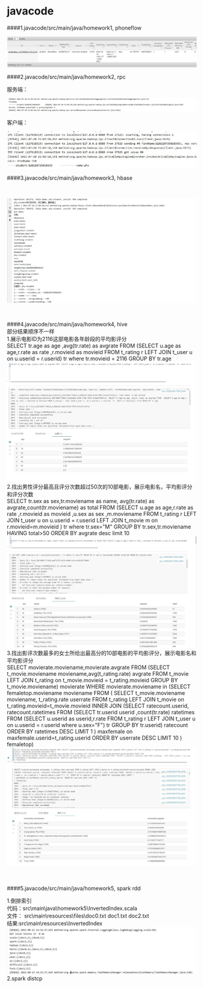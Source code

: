 # javacode
####1.javacode/src/main/java/homework1, phoneflow
<br>

![avatar](src/main/java/homework1/resource_manager_job.png)

####2.javacode/src/main/java/homework2, rpc
<br>

服务端：<br>

![avatar](src/main/java/homework2/server.jpg)

客户端：<br>

![avatar](src/main/java/homework2/client.jpg)
<br>

####3.javacode/src/main/java/homework3, hbase

<br>

![avatar](src/main/java/homework3/hbase.jpg)

<br>

####4.javacode/src/main/java/homework4, hive
<br>
部分结果顺序不一样<br>
1.展示电影ID为2116这部电影各年龄段的平均影评分<br>
SELECT tr.age as age ,avg(tr.rate) as avgrate FROM  (SELECT u.age as age,r.rate as rate ,r.movieid as movieid FROM t_rating r  LEFT JOIN t_user u  on u.userid = r.userid)  tr  where tr.movieid = 2116 GROUP BY tr.age
<br>
![avatar](src/main/java/homework4/hql1.jpg)
<br>
2.找出男性评分最高且评分次数超过50次的10部电影，展示电影名，平均影评分和评分次数
<br>
SELECT tr.sex as sex,tr.moviename as name, avg(tr.rate) as avgrate,count(tr.moviename) as total FROM (SELECT u.age as age,r.rate as rate ,r.movieid as movieid ,u.sex as sex ,m.moviename FROM t_rating r  LEFT JOIN t_user u  on u.userid = r.userid LEFT JOIN t_movie m on r.movieid=m.movieid )  tr where tr.sex="M" GROUP BY tr.sex,tr.moviename HAVING total>50 ORDER BY avgrate desc limit 10
<br>
![avatar](src/main/java/homework4/hql2.jpg)
3.找出影评次数最多的女士所给出最高分的10部电影的平均影评分，展示电影名和平均影评分
<br>
SELECT movierate.moviename,movierate.avgrate FROM (SELECT t_movie.moviename moviename,avg(t_rating.rate) avgrate FROM t_movie LEFT JOIN t_rating on t_movie.movieid = t_rating.movieid GROUP BY t_movie.moviename) movierate WHERE movierate.moviename in
(SELECT femaletop.moviename moviename FROM (
SELECT t_movie.moviename moviename, t_rating.rate userrate FROM t_rating LEFT JOIN t_movie on t_rating.movieid=t_movie.movieid INNER JOIN
(SELECT ratecount.userid, ratecount.ratetimes FROM (SELECT tr.userid userid ,count(tr.rate) ratetimes FROM  (SELECT u.userid as userid,r.rate FROM t_rating r  LEFT JOIN t_user u  on u.userid = r.userid where u.sex="F")  tr  GROUP BY tr.userid) ratecount ORDER BY ratetimes DESC LIMIT 1
) maxfemale on maxfemale.userid=t_rating.userid  ORDER BY userrate DESC LIMIT 10
) femaletop)
<br>
![avatar](src/main/java/homework4/hql3.jpg)

<br><br>
####5.javacode/src/main/java/homework5, spark rdd

1.倒排索引
<br>
代码：src\main\java\homework5\InvertedIndex.scala
<br>
文件：
src\main\resources\files\doc0.txt doc1.txt doc2.txt
<br>
结果:src\main\resources\InvertedIndex
 ![avatar](src/main/java/homework5/invertedindex.jpg)
 <br>
 2.spark distcp
 <br>